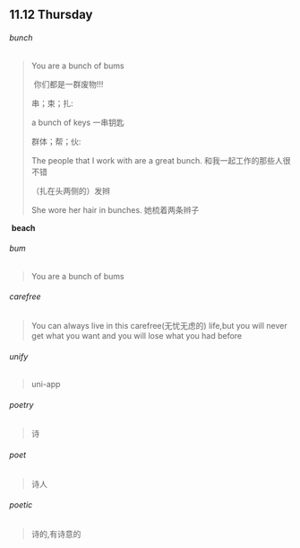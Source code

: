 ## 11.12 Thursday

###### bunch

> You are a bunch of bums
>
> ​	你们都是一群废物!!!
>
> 串；束；扎:
>
> a bunch of keys
> 	一串钥匙
>
> 群体；帮；伙:
>
> The people that I work with are a great bunch.
> 	和我一起工作的那些人很不错
>
> （扎在头两侧的）发辫
>
> She wore her hair in bunches.
> 	她梳着两条辫子

​	**beach**



###### bum

> You are a bunch of bums



###### carefree

> You can always live in this carefree(无忧无虑的) life,but you will never get what you want and you will lose what you had before

###### unify

> uni-app



###### poetry

> 诗

###### poet

> 诗人

###### poetic

> 诗的,有诗意的

